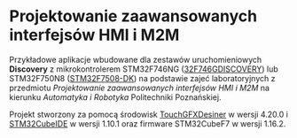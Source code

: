 # Projektowanie zaawansowanych interfejsów HMI i M2M

Przykładowe aplikacje wbudowane dla zestawów uruchomieniowych **Discovery** z mikrokontrolerem STM32F746NG ([32F746GDISCOVERY](https://www.st.com/en/evaluation-tools/32f746gdiscovery.html)) lub STM32F750N8 ([STM32F7508-DK](https://www.st.com/en/evaluation-tools/stm32f7508-dk.html)) na podstawie zajeć laboratoryjnych z przedmiotu *Projektowanie zaawansowanych interfejsów HMI i M2M* na kierunku *Automatyka i Robotyka* Politechniki Poznańskiej.

Projekt stworzony za pomocą środowisk [TouchGFXDesiner](https://www.st.com/en/development-tools/touchgfxdesigner.html) w wersji 4.20.0 i  [STM32CubeIDE](https://www.st.com/en/development-tools/stm32cubeide.html) w wersji 1.10.1 oraz firmware STM32CubeF7 w wersji 1.16.2.
